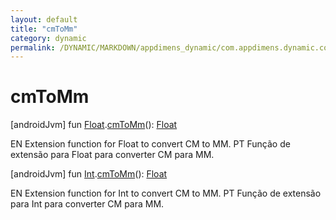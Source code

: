 ```yaml
---
layout: default
title: "cmToMm"
category: dynamic
permalink: /DYNAMIC/MARKDOWN/appdimens_dynamic/com.appdimens.dynamic.code/-app-dimens-physical-units/cm-to-mm.html
---
```


# cmToMm

[androidJvm]
fun [Float](https://kotlinlang.org/api/core/kotlin-stdlib/kotlin/-float/index.html).[cmToMm](cm-to-mm.md)(): [Float](https://kotlinlang.org/api/core/kotlin-stdlib/kotlin/-float/index.html)

EN Extension function for Float to convert CM to MM. PT Função de extensão para Float para converter CM para MM.

[androidJvm]
fun [Int](https://kotlinlang.org/api/core/kotlin-stdlib/kotlin/-int/index.html).[cmToMm](cm-to-mm.md)(): [Float](https://kotlinlang.org/api/core/kotlin-stdlib/kotlin/-float/index.html)

EN Extension function for Int to convert CM to MM. PT Função de extensão para Int para converter CM para MM.